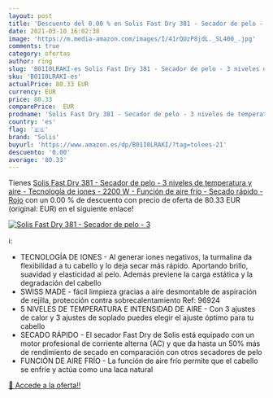 ```yaml
---
layout: post
title: 'Descuento del 0.00 % en Solis Fast Dry 381 - Secador de pelo - 3'
date: 2021-03-10 16:02:38
image: 'https://m.media-amazon.com/images/I/41rQUzP8jdL._SL400_.jpg'
comments: true
category: ofertas
author: ring
slug: 'B01I0LRAKI-es Solis Fast Dry 381 - Secador de pelo - 3 niveles de...'
sku: 'B01I0LRAKI-es'
actualPrice: 80.33 EUR
currency: EUR
price: 80.33
comparePrice:  EUR
prodname: 'Solis Fast Dry 381 - Secador de pelo - 3 niveles de temperatura y aire - Tecnología de iones - 2200 W - Función de aire frío - Secado rápido - Rojo'
country: 'es'
flag: '🇪🇸'
brand: 'Solis'
buyurl: 'https://www.amazon.es/dp/B01I0LRAKI/?tag=tolees-21'
descuento: '0.00'
average: '80.33'
---
```


Tienes [Solis Fast Dry 381 - Secador de pelo - 3 niveles de temperatura y aire - Tecnología de iones - 2200 W - Función de aire frío - Secado rápido - Rojo](https://www.amazon.es/dp/B01I0LRAKI/?tag=tolees-21) con un 0.00 % de descuento con precio de oferta de 80.33 EUR (original:  EUR) en el siguiente enlace!

[![Solis Fast Dry 381 - Secador de pelo - 3](https://m.media-amazon.com/images/I/41rQUzP8jdL._SL400_.jpg)](https://www.amazon.es/dp/B01I0LRAKI/?tag=tolees-21)

ℹ️:

- TECNOLOGÍA DE IONES - Al generar iones negativos, la turmalina da flexibilidad a tu cabello y lo deja secar más rápido. Aportando brillo, suavidad y elasticidad al pelo. Además previene la carga estática y la degradación del cabello
- SWISS MADE - fácil limpieza gracias a aire desmontable de aspiración de rejilla, protección contra sobrecalentamiento Ref: 96924
- 5 NIVELES DE TEMPERATURA E INTENSIDAD DE AIRE - Con 3 ajustes de calor y 3 ajustes de soplado puedes elegir el ajuste óptimo para tu cabello
- SECADO RÁPIDO - El secador Fast Dry de Solis está equipado con un motor profesional de corriente alterna (AC) y que da hasta un 50% más de rendimiento de secado en comparación con otros secadores de pelo
- FUNCIÓN DE AIRE FRÍO - La función de aire frío permite que el cabello se enfríe y actúa como una laca natural

[🛒 Accede a la oferta!!](https://www.amazon.es/dp/B01I0LRAKI/?tag=tolees-21)
